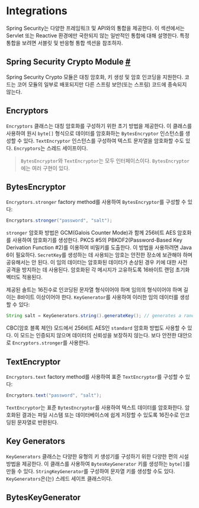# Integrations

Spring Security는 다양한 프레임워크 및 API와의 통합을 제공한다. 이 섹션에서는 Servlet 또는 Reactive
환경에만 국한되지 않는 일반적인 통합에 대해 설명한다. 특정 통합을 보려면 서블릿 및 반응형 통합 섹션을 참조하자.

## Spring Security Crypto Module [#](https://docs.spring.io/spring-security/reference/features/integrations/cryptography.html)

Spring Security Crypto 모듈은 대칭 암호화, 키 생성 및 암호 인코딩을 지원한다. 코드는 코어 모듈의
일부로 배포되지만 다른 스프링 보안(또는 스프링) 코드에 종속되지 않는다.

## Encryptors

`Encryptors` 클래스는 대칭 암호화를 구성하기 위한 초기 방법을 제공한다. 이 클래스를 사용하여 원시
`byte[]` 형식으로 데이터를 암호화하는 `BytesEncryptor` 인스턴스를 생성할 수 있다. `TextEncryptor`
인스턴스를 구성하여 텍스트 문자열을 암호화할 수도 있다. `Encryptors`는 스레드 세이프이다.

> `BytesEncryptor`와 `TextEncryptor`는 모두 인터페이스이다. `BytesEncryptor`에는 여러
> 구현이 있다.

## BytesEncryptor

`Encryptors.stronger` factory method를 사용하여 `BytesEncryptor`를 구성할 수 있다:

```java
Encryptors.stronger("password", "salt");
```

`stronger` 암호화 방법은 GCM(Galois Counter Mode)과 함께 256비트 AES 암호화를 사용하여
암호화기를 생성한다. PKCS #5의 PBKDF2(Password-Based Key Derivation Function #2)를
이용하여 비밀키를 도출한다. 이 방법을 사용하려면 Java 6이 필요하다. `SecretKey`를 생성하는 데 사용되는
암호는 안전한 장소에 보관해야 하며 공유해서는 안 된다. 이 임의 데이터는 암호화된 데이터가 손상된 경우 키에
대한 사전 공격을 방지하는 데 사용된다. 암호화된 각 메시지가 고유하도록 16바이트 랜덤 초기화 벡터도 적용된다.

제공된 솔트는 16진수로 인코딩된 문자열 형식이어야 하며 임의의 형식이어야 하며 길이는 8바이트 이상이어야
한다. `KeyGenerator`를 사용하여 이러한 임의 데이터를 생성할 수 있다:

```java
String salt = KeyGenerators.string().generateKey(); // generates a random 8-byte salt that is then hex-encoded
```

CBC(암호 블록 체인) 모드에서 256비트 AES인 `standard` 암호화 방법도 사용할 수 있다. 이 모드는
인증되지 않으며 데이터의 신뢰성을 보장하지 않는다. 보다 안전한 대안으로 `Encryptors.stronger`를
사용한다.

## TextEncryptor

`Encryptors.text` factory method를 사용하여 표준 `TextEncryptor`를 구성할 수 있다:

```java
Encryptors.text("password", "salt");
```

`TextEncryptor`는 표준 `BytesEncryptor`를 사용하여 텍스트 데이터를 암호화한다. 암호화된 결과는
파일 시스템 또는 데이터베이스에 쉽게 저장할 수 있도록 16진수로 인코딩된 문자열로 반환된다.

## Key Generators

`KeyGenerators` 클래스는 다양한 유형의 키 생성기를 구성하기 위한 다양한 편의 시설 방법을 제공한다. 이
클래스를 사용하여 `BytesKeyGenerator` 키를 생성하는 `byte[]`를 만들 수 있다. `StringKeyGenerator`를
구성하여 문자열 키를 생성할 수도 있다. `KeyGenerators`은(는) 스레드 세이프 클래스이다.

## BytesKeyGenerator

